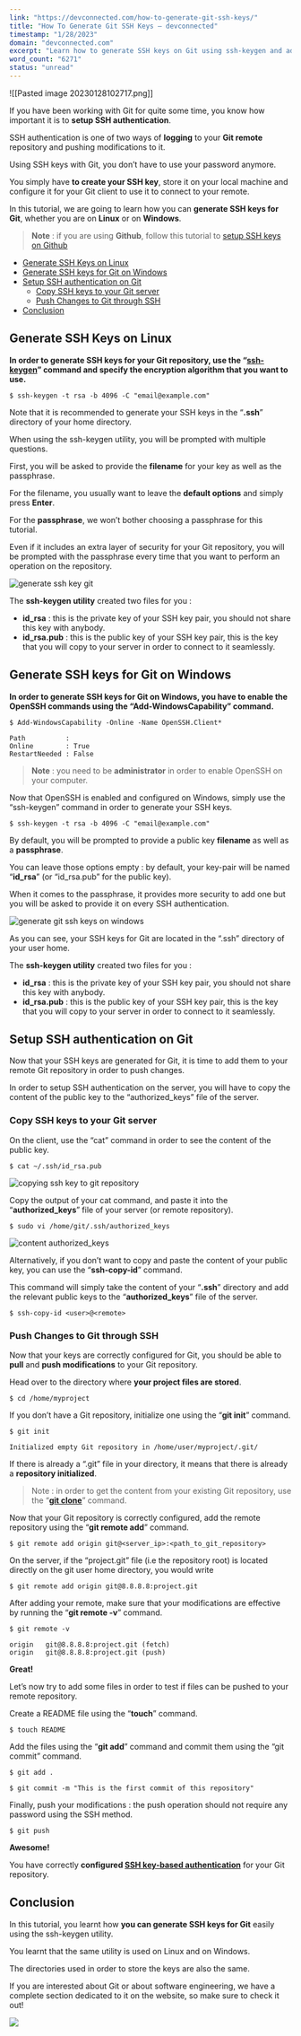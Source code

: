 ```yaml
---
link: "https://devconnected.com/how-to-generate-git-ssh-keys/"
title: "How To Generate Git SSH Keys – devconnected"
timestamp: "1/28/2023"
domain: "devconnected.com"
excerpt: "Learn how to generate SSH keys on Git using ssh-keygen and adding SSH keys to your Git repository easily and securely."
word_count: "6271"
status: "unread"
---
```

![[Pasted image 20230128102717.png]]

If you have been working with Git for quite some time, you know how important it is to **setup SSH authentication**.

SSH authentication is one of two ways of **logging** to your **Git remote** repository and pushing modifications to it.

Using SSH keys with Git, you don’t have to use your password anymore.

You simply have **to create your SSH key**, store it on your local machine and configure it for your Git client to use it to connect to your remote.

In this tutorial, we are going to learn how you can **generate SSH keys for Git**, whether you are on **Linux** or on **Windows**.

> **Note** : if you are using **Github**, follow this tutorial to [setup SSH keys on Github](https://devconnected.com/how-to-setup-ssh-keys-on-github/)

-   [Generate SSH Keys on Linux](#Generate_SSH_Keys_on_Linux "Generate SSH Keys on Linux")
-   [Generate SSH keys for Git on Windows](#Generate_SSH_keys_for_Git_on_Windows "Generate SSH keys for Git on Windows")
-   [Setup SSH authentication on Git](#Setup_SSH_authentication_on_Git "Setup SSH authentication on Git")
    -   [Copy SSH keys to your Git server](#Copy_SSH_keys_to_your_Git_server "Copy SSH keys to your Git server")
    -   [Push Changes to Git through SSH](#Push_Changes_to_Git_through_SSH "Push Changes to Git through SSH")
-   [Conclusion](#Conclusion "Conclusion")

## Generate SSH Keys on Linux

**In order to generate SSH keys for your Git repository, use the “[ssh-keygen](https://man.openbsd.org/ssh-keygen.1)” command and specify the encryption algorithm that you want to use.**

```
$ ssh-keygen -t rsa -b 4096 -C "email@example.com"
```

Note that it is recommended to generate your SSH keys in the “**.ssh**” directory of your home directory.

When using the ssh-keygen utility, you will be prompted with multiple questions.

First, you will be asked to provide the **filename** for your key as well as the passphrase.

For the filename, you usually want to leave the **default options** and simply press **Enter**.

For the **passphrase**, we won’t bother choosing a passphrase for this tutorial.

Even if it includes an extra layer of security for your Git repository, you will be prompted with the passphrase every time that you want to perform an operation on the repository.

![generate ssh key git](https://devconnected.com/wp-content/uploads/2019/12/ssh-keygen.png)

The **ssh-keygen utility** created two files for you :

-   **id\_rsa** : this is the private key of your SSH key pair, you should not share this key with anybody.
-   **id\_rsa.pub** : this is the public key of your SSH key pair, this is the key that you will copy to your server in order to connect to it seamlessly.

## Generate SSH keys for Git on Windows

**In order to generate SSH keys for Git on Windows, you have to enable the OpenSSH commands using the “Add-WindowsCapability” command.**

```
$ Add-WindowsCapability -Online -Name OpenSSH.Client*

Path          :
Online        : True
RestartNeeded : False
```

> **Note** : you need to be **administrator** in order to enable OpenSSH on your computer.

Now that OpenSSH is enabled and configured on Windows, simply use the “ssh-keygen” command in order to generate your SSH keys.

```
$ ssh-keygen -t rsa -b 4096 -C "email@example.com"
```

By default, you will be prompted to provide a public key **filename** as well as a **passphrase**.

You can leave those options empty : by default, your key-pair will be named “**id\_rsa**” (or “id\_rsa.pub” for the public key).

When it comes to the passphrase, it provides more security to add one but you will be asked to provide it on every SSH authentication.

![generate git ssh keys on windows](https://devconnected.com/wp-content/uploads/2019/12/rsa-windows.png)

As you can see, your SSH keys for Git are located in the “.ssh” directory of your user home.

The **ssh-keygen utility** created two files for you :

-   **id\_rsa** : this is the private key of your SSH key pair, you should not share this key with anybody.
-   **id\_rsa.pub** : this is the public key of your SSH key pair, this is the key that you will copy to your server in order to connect to it seamlessly.

## Setup SSH authentication on Git

Now that your SSH keys are generated for Git, it is time to add them to your remote Git repository in order to push changes.

In order to setup SSH authentication on the server, you will have to copy the content of the public key to the “authorized\_keys” file of the server.

### Copy SSH keys to your Git server

On the client, use the “cat” command in order to see the content of the public key.

```
$ cat ~/.ssh/id_rsa.pub
```

![copying ssh key to git repository](https://devconnected.com/wp-content/uploads/2019/12/id-rsa.png)

Copy the output of your cat command, and paste it into the “**authorized\_keys**” file of your server (or remote repository).

```
$ sudo vi /home/git/.ssh/authorized_keys
```

![content authorized_keys](https://devconnected.com/wp-content/uploads/2019/12/server.png)

Alternatively, if you don’t want to copy and paste the content of your public key, you can use the “**ssh-copy-id**” command.

This command will simply take the content of your “**.ssh**” directory and add the relevant public keys to the “**authorized\_keys**” file of the server.

```
$ ssh-copy-id <user>@<remote>
```

### Push Changes to Git through SSH

Now that your keys are correctly configured for Git, you should be able to **pull** and **push modifications** to your Git repository.

Head over to the directory where **your project files are stored**.

```
$ cd /home/myproject
```

If you don’t have a Git repository, initialize one using the “**git init**” command.

```
$ git init

Initialized empty Git repository in /home/user/myproject/.git/
```

If there is already a “.git” file in your directory, it means that there is already a **repository initialized**.

> Note : in order to get the content from your existing Git repository, use the “**[git clone](https://devconnected.com/how-to-clone-a-git-repository/)**” command.

Now that your Git repository is correctly configured, add the remote repository using the “**git remote add**” command.

```
$ git remote add origin git@<server_ip>:<path_to_git_repository>
```

On the server, if the “project.git” file (i.e the repository root) is located directly on the git user home directory, you would write

```
$ git remote add origin git@8.8.8.8:project.git
```

After adding your remote, make sure that your modifications are effective by running the “**git remote -v**” command.

```
$ git remote -v

origin   git@8.8.8.8:project.git (fetch)
origin   git@8.8.8.8:project.git (push)
```

**Great!**

Let’s now try to add some files in order to test if files can be pushed to your remote repository.

Create a README file using the “**touch**” command.

```
$ touch README
```

Add the files using the “**git add**” command and commit them using the “git commit” command.

```
$ git add .

$ git commit -m "This is the first commit of this repository"
```

Finally, push your modifications : the push operation should not require any password using the SSH method.

```
$ git push
```

**Awesome!**

You have correctly **configured [SSH key-based authentication](https://www.ssh.com/ssh/public-key-authentication)** for your Git repository.

## Conclusion

In this tutorial, you learnt how **you can generate SSH keys for Git** easily using the ssh-keygen utility.

You learnt that the same utility is used on Linux and on Windows.

The directories used in order to store the keys are also the same.

If you are interested about Git or about software engineering, we have a complete section dedicated to it on the website, so make sure to check it out!

[![](https://devconnected.com/wp-content/uploads/2019/10/featured-14.png)](https://devconnected.com/category/software-engineering/)